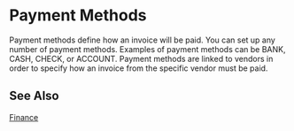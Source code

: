 <properties
                pageTitle="Payment Methods| Project “Madeira”" 
                description="Describes what payment methods are and how they are used." 
                services="project-madeira" 
                documentationCenter=""
                authors="edupont04"/>
<tags
    ms.service="project-madeira"
    ms.topic="article"
    ms.devlang="na"
    ms.tgt_pltfrm="na"
    ms.workload="Madeira"
    ms.date="05/12/2016"
    ms.author="edupont04" />
                
# Payment Methods
Payment methods define how an invoice will be paid. You can set up any number of payment methods. Examples of payment methods can be BANK, CASH, CHECK, or ACCOUNT. 
Payment methods are linked to vendors in order to specify how an invoice from the specific vendor must be paid.

## See Also
[Finance](finance.md)  